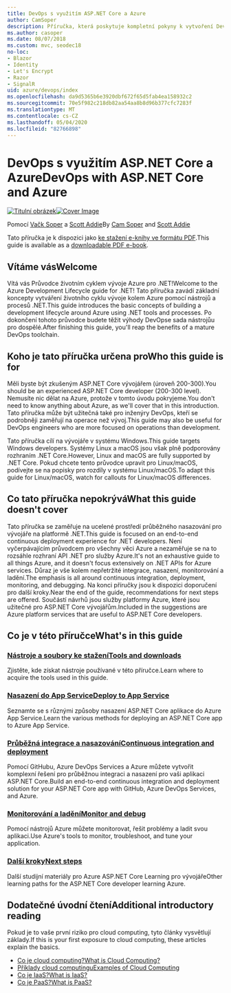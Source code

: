 ```yaml
---
title: DevOps s využitím ASP.NET Core a Azure
author: CamSoper
description: Příručka, která poskytuje kompletní pokyny k vytvoření DevOps kanálu pro ASP.NET Core aplikaci hostovanou v Azure.
ms.author: casoper
ms.date: 08/07/2018
ms.custom: mvc, seodec18
no-loc:
- Blazor
- Identity
- Let's Encrypt
- Razor
- SignalR
uid: azure/devops/index
ms.openlocfilehash: da9d5365b6e3920dbf672f65d5fab4ea158932c2
ms.sourcegitcommit: 70e5f982c218db82aa54aa8b8d96b377cfc7283f
ms.translationtype: MT
ms.contentlocale: cs-CZ
ms.lasthandoff: 05/04/2020
ms.locfileid: "82766898"
---
```

# <a name="devops-with-aspnet-core-and-azure"></a><span data-ttu-id="1f875-103">DevOps s využitím ASP.NET Core a Azure</span><span class="sxs-lookup"><span data-stu-id="1f875-103">DevOps with ASP.NET Core and Azure</span></span>

<span data-ttu-id="1f875-104">[![Titulní obrázek](./media/cover-large.png)](https://aka.ms/devopsbook)</span><span class="sxs-lookup"><span data-stu-id="1f875-104">[![Cover Image](./media/cover-large.png)](https://aka.ms/devopsbook)</span></span>

<span data-ttu-id="1f875-105">Pomocí [Vačk Soper](https://twitter.com/camsoper) a [Scott Addie](https://twitter.com/scottaddie)</span><span class="sxs-lookup"><span data-stu-id="1f875-105">By [Cam Soper](https://twitter.com/camsoper) and [Scott Addie](https://twitter.com/scottaddie)</span></span>

<span data-ttu-id="1f875-106">Tato příručka je k dispozici jako [ke stažení e-knihy ve formátu PDF](https://aka.ms/devopsbook).</span><span class="sxs-lookup"><span data-stu-id="1f875-106">This guide is available as a [downloadable PDF e-book](https://aka.ms/devopsbook).</span></span>

## <a name="welcome"></a><span data-ttu-id="1f875-107">Vítáme vás</span><span class="sxs-lookup"><span data-stu-id="1f875-107">Welcome</span></span> 

<span data-ttu-id="1f875-108">Vítá vás Průvodce životním cyklem vývoje Azure pro .NET!</span><span class="sxs-lookup"><span data-stu-id="1f875-108">Welcome to the Azure Development Lifecycle guide for .NET!</span></span> <span data-ttu-id="1f875-109">Tato příručka zavádí základní koncepty vytváření životního cyklu vývoje kolem Azure pomocí nástrojů a procesů .NET.</span><span class="sxs-lookup"><span data-stu-id="1f875-109">This guide introduces the basic concepts of building a development lifecycle around Azure using .NET tools and processes.</span></span> <span data-ttu-id="1f875-110">Po dokončení tohoto průvodce budete těžit výhody DevOpse sada nástrojůu pro dospělé.</span><span class="sxs-lookup"><span data-stu-id="1f875-110">After finishing this guide, you'll reap the benefits of a mature DevOps toolchain.</span></span>

## <a name="who-this-guide-is-for"></a><span data-ttu-id="1f875-111">Koho je tato příručka určena pro</span><span class="sxs-lookup"><span data-stu-id="1f875-111">Who this guide is for</span></span>

<span data-ttu-id="1f875-112">Měli byste být zkušeným ASP.NET Core vývojářem (úroveň 200-300).</span><span class="sxs-lookup"><span data-stu-id="1f875-112">You should be an experienced ASP.NET Core developer (200-300 level).</span></span> <span data-ttu-id="1f875-113">Nemusíte nic dělat na Azure, protože v tomto úvodu pokryjeme.</span><span class="sxs-lookup"><span data-stu-id="1f875-113">You don't need to know anything about Azure, as we'll cover that in this introduction.</span></span> <span data-ttu-id="1f875-114">Tato příručka může být užitečná také pro inženýry DevOps, kteří se podrobněji zaměřují na operace než vývoj.</span><span class="sxs-lookup"><span data-stu-id="1f875-114">This guide may also be useful for DevOps engineers who are more focused on operations than development.</span></span>

<span data-ttu-id="1f875-115">Tato příručka cílí na vývojáře v systému Windows.</span><span class="sxs-lookup"><span data-stu-id="1f875-115">This guide targets Windows developers.</span></span> <span data-ttu-id="1f875-116">Systémy Linux a macOS jsou však plně podporovány rozhraním .NET Core.</span><span class="sxs-lookup"><span data-stu-id="1f875-116">However, Linux and macOS are fully supported by .NET Core.</span></span> <span data-ttu-id="1f875-117">Pokud chcete tento průvodce upravit pro Linux/macOS, podívejte se na popisky pro rozdíly v systému Linux/macOS.</span><span class="sxs-lookup"><span data-stu-id="1f875-117">To adapt this guide for Linux/macOS, watch for callouts for Linux/macOS differences.</span></span>

## <a name="what-this-guide-doesnt-cover"></a><span data-ttu-id="1f875-118">Co tato příručka nepokrývá</span><span class="sxs-lookup"><span data-stu-id="1f875-118">What this guide doesn't cover</span></span>

<span data-ttu-id="1f875-119">Tato příručka se zaměřuje na ucelené prostředí průběžného nasazování pro vývojáře na platformě .NET.</span><span class="sxs-lookup"><span data-stu-id="1f875-119">This guide is focused on an end-to-end continuous deployment experience for .NET developers.</span></span> <span data-ttu-id="1f875-120">Není vyčerpávajícím průvodcem pro všechny věci Azure a nezaměřuje se na to rozsáhle rozhraní API .NET pro služby Azure.</span><span class="sxs-lookup"><span data-stu-id="1f875-120">It's not an exhaustive guide to all things Azure, and it doesn't focus extensively on .NET APIs for Azure services.</span></span> <span data-ttu-id="1f875-121">Důraz je vše kolem nepřetržité integrace, nasazení, monitorování a ladění.</span><span class="sxs-lookup"><span data-stu-id="1f875-121">The emphasis is all around continuous integration, deployment, monitoring, and debugging.</span></span> <span data-ttu-id="1f875-122">Na konci příručky jsou k dispozici doporučení pro další kroky.</span><span class="sxs-lookup"><span data-stu-id="1f875-122">Near the end of the guide, recommendations for next steps are offered.</span></span> <span data-ttu-id="1f875-123">Součástí návrhů jsou služby platformy Azure, které jsou užitečné pro ASP.NET Core vývojářům.</span><span class="sxs-lookup"><span data-stu-id="1f875-123">Included in the suggestions are Azure platform services that are useful to ASP.NET Core developers.</span></span>

## <a name="whats-in-this-guide"></a><span data-ttu-id="1f875-124">Co je v této příručce</span><span class="sxs-lookup"><span data-stu-id="1f875-124">What's in this guide</span></span>

### <a name="tools-and-downloads"></a>[<span data-ttu-id="1f875-125">Nástroje a soubory ke stažení</span><span class="sxs-lookup"><span data-stu-id="1f875-125">Tools and downloads</span></span>](xref:azure/devops/tools-and-downloads)

<span data-ttu-id="1f875-126">Zjistěte, kde získat nástroje používané v této příručce.</span><span class="sxs-lookup"><span data-stu-id="1f875-126">Learn where to acquire the tools used in this guide.</span></span>

### <a name="deploy-to-app-service"></a>[<span data-ttu-id="1f875-127">Nasazení do App Service</span><span class="sxs-lookup"><span data-stu-id="1f875-127">Deploy to App Service</span></span>](xref:azure/devops/deploy-to-app-service)

<span data-ttu-id="1f875-128">Seznamte se s různými způsoby nasazení ASP.NET Core aplikace do Azure App Service.</span><span class="sxs-lookup"><span data-stu-id="1f875-128">Learn the various methods for deploying an ASP.NET Core app to Azure App Service.</span></span>

### <a name="continuous-integration-and-deployment"></a>[<span data-ttu-id="1f875-129">Průběžná integrace a nasazování</span><span class="sxs-lookup"><span data-stu-id="1f875-129">Continuous integration and deployment</span></span>](xref:azure/devops/cicd)

<span data-ttu-id="1f875-130">Pomocí GitHubu, Azure DevOps Services a Azure můžete vytvořit komplexní řešení pro průběžnou integraci a nasazení pro vaši aplikaci ASP.NET Core.</span><span class="sxs-lookup"><span data-stu-id="1f875-130">Build an end-to-end continuous integration and deployment solution for your ASP.NET Core app with GitHub, Azure DevOps Services, and Azure.</span></span>

### <a name="monitor-and-debug"></a>[<span data-ttu-id="1f875-131">Monitorování a ladění</span><span class="sxs-lookup"><span data-stu-id="1f875-131">Monitor and debug</span></span>](xref:azure/devops/monitor)

<span data-ttu-id="1f875-132">Pomocí nástrojů Azure můžete monitorovat, řešit problémy a ladit svou aplikaci.</span><span class="sxs-lookup"><span data-stu-id="1f875-132">Use Azure's tools to monitor, troubleshoot, and tune your application.</span></span>

### <a name="next-steps"></a>[<span data-ttu-id="1f875-133">Další kroky</span><span class="sxs-lookup"><span data-stu-id="1f875-133">Next steps</span></span>](xref:azure/devops/next-steps)

<span data-ttu-id="1f875-134">Další studijní materiály pro Azure ASP.NET Core Learning pro vývojáře</span><span class="sxs-lookup"><span data-stu-id="1f875-134">Other learning paths for the ASP.NET Core developer learning Azure.</span></span>

## <a name="additional-introductory-reading"></a><span data-ttu-id="1f875-135">Dodatečné úvodní čtení</span><span class="sxs-lookup"><span data-stu-id="1f875-135">Additional introductory reading</span></span>

<span data-ttu-id="1f875-136">Pokud je to vaše první riziko pro cloud computing, tyto články vysvětlují základy.</span><span class="sxs-lookup"><span data-stu-id="1f875-136">If this is your first exposure to cloud computing, these articles explain the basics.</span></span>

* [<span data-ttu-id="1f875-137">Co je cloud computing?</span><span class="sxs-lookup"><span data-stu-id="1f875-137">What is Cloud Computing?</span></span>](https://azure.microsoft.com/overview/what-is-cloud-computing/)
* [<span data-ttu-id="1f875-138">Příklady cloud computingu</span><span class="sxs-lookup"><span data-stu-id="1f875-138">Examples of Cloud Computing</span></span>](https://azure.microsoft.com/overview/examples-of-cloud-computing/)
* [<span data-ttu-id="1f875-139">Co je IaaS?</span><span class="sxs-lookup"><span data-stu-id="1f875-139">What is IaaS?</span></span>](https://azure.microsoft.com/overview/what-is-iaas/)
* [<span data-ttu-id="1f875-140">Co je PaaS?</span><span class="sxs-lookup"><span data-stu-id="1f875-140">What is PaaS?</span></span>](https://azure.microsoft.com/overview/what-is-paas/)
